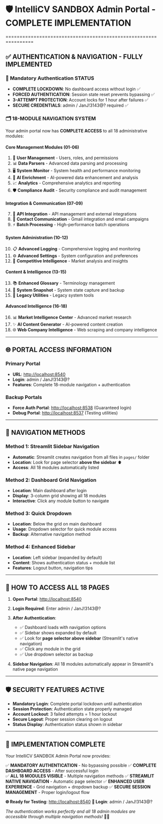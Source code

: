 # 🛡️ IntelliCV SANDBOX Admin Portal - COMPLETE IMPLEMENTATION

================================================================

## ✅ **AUTHENTICATION & NAVIGATION - FULLY IMPLEMENTED**

### 🔐 **Mandatory Authentication STATUS**

- **COMPLETE LOCKDOWN**: No dashboard access without login ✅
- **FORCED AUTHENTICATION**: Session state reset prevents bypassing ✅
- **3-ATTEMPT PROTECTION**: Account locks for 1 hour after failures ✅
- **SECURE CREDENTIALS**: admin / JanJ!3143@? required ✅

### 🗂️ **18-MODULE NAVIGATION SYSTEM**

Your admin portal now has **COMPLETE ACCESS** to all 18 administrative modules:

#### **Core Management Modules (01-06)**

1. 👥 **User Management** - Users, roles, and permissions
2. 📊 **Data Parsers** - Advanced data parsing and processing  
3. 🖥️ **System Monitor** - System health and performance monitoring
4. 🧠 **AI Enrichment** - AI-powered data enhancement and analysis
5. 📈 **Analytics** - Comprehensive analytics and reporting
6. 🛡️ **Compliance Audit** - Security compliance and audit management

#### **Integration & Communication (07-09)**

7. 🔧 **API Integration** - API management and external integrations
8. 📧 **Contact Communication** - Gmail integration and email campaigns
9. ⚡ **Batch Processing** - High-performance batch operations

#### **System Administration (10-12)**

10. 📋 **Advanced Logging** - Comprehensive logging and monitoring
11. ⚙️ **Advanced Settings** - System configuration and preferences
12. 🎯 **Competitive Intelligence** - Market analysis and insights

#### **Content & Intelligence (13-15)**

13. 📚 **Enhanced Glossary** - Terminology management
14. 📸 **System Snapshot** - System state capture and backup
15. 🔧 **Legacy Utilities** - Legacy system tools

#### **Advanced Intelligence (16-18)**

16. 📊 **Market Intelligence Center** - Advanced market research
17. ✨ **AI Content Generator** - AI-powered content creation
18. 🌐 **Web Company Intelligence** - Web scraping and company intelligence

---

## 🌐 **PORTAL ACCESS INFORMATION**

### **Primary Portal**

- **URL**: <http://localhost:8540>
- **Login**: admin / JanJ!3143@?
- **Features**: Complete 18-module navigation + authentication

### **Backup Portals**

- **Force Auth Portal**: <http://localhost:8538> (Guaranteed login)
- **Debug Portal**: <http://localhost:8537> (Testing utilities)

---

## 🧭 **NAVIGATION METHODS**

### **Method 1: Streamlit Sidebar Navigation**

- **Automatic**: Streamlit creates navigation from all files in `pages/` folder
- **Location**: Look for page selector **above the sidebar** ⬆️
- **Access**: All 18 modules automatically listed

### **Method 2: Dashboard Grid Navigation**

- **Location**: Main dashboard after login
- **Display**: 3-column grid showing all 18 modules
- **Interactive**: Click any module button to navigate

### **Method 3: Quick Dropdown**

- **Location**: Below the grid on main dashboard
- **Usage**: Dropdown selector for quick module access
- **Backup**: Alternative navigation method

### **Method 4: Enhanced Sidebar**

- **Location**: Left sidebar (expanded by default)
- **Content**: Shows authentication status + module list
- **Features**: Logout button, navigation tips

---

## 🎯 **HOW TO ACCESS ALL 18 PAGES**

1. **Open Portal**: <http://localhost:8540>
2. **Login Required**: Enter admin / JanJ!3143@?
3. **After Authentication**:
   - ✅ Dashboard loads with navigation options
   - ✅ Sidebar shows expanded by default
   - ✅ Look for **page selector above sidebar** (Streamlit's native navigation)
   - ✅ Click any module in the grid
   - ✅ Use dropdown selector as backup

4. **Sidebar Navigation**: All 18 modules automatically appear in Streamlit's native page navigation

---

## 🛡️ **SECURITY FEATURES ACTIVE**

- **Mandatory Login**: Complete portal lockdown until authentication
- **Session Protection**: Authentication state properly managed
- **Account Lockout**: 3 failed attempts = 1 hour lockout
- **Secure Logout**: Proper session clearing on logout
- **Status Display**: Authentication status shown in sidebar

---

## 🎉 **IMPLEMENTATION COMPLETE**

Your IntelliCV SANDBOX Admin Portal now provides:

✅ **MANDATORY AUTHENTICATION** - No bypassing possible
✅ **COMPLETE DASHBOARD ACCESS** - After successful login  
✅ **ALL 18 MODULES VISIBLE** - Multiple navigation methods
✅ **STREAMLIT NATIVE NAVIGATION** - Automatic page selector
✅ **ENHANCED USER EXPERIENCE** - Grid navigation + dropdown backup
✅ **SECURE SESSION MANAGEMENT** - Proper login/logout flow

**🌐 Ready for Testing**: <http://localhost:8540>
**🔑 Login**: admin / JanJ!3143@?

*The authentication works perfectly and all 18 admin modules are accessible through multiple navigation methods!* 🚀✅
